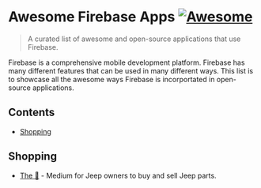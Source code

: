 # Awesome Firebase Apps [![Awesome](https://awesome.re/badge.svg)](https://awesome.re)
> A curated list of awesome and open-source applications that use Firebase.

Firebase is a comprehensive mobile development platform. Firebase has many different features that can be used in many different ways. This list is to showcase all the awesome ways Firebase is incorportated in open-source applications.

## Contents
- [Shopping](#Shopping)


## Shopping
- [The 👋](https://github.com/xYello/ThePost) - Medium for Jeep owners to buy and sell Jeep parts.
